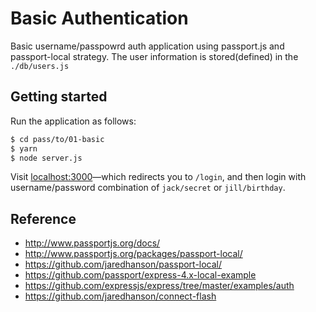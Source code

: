 # Basic Authentication

Basic username/passpowrd auth application using passport.js and passport-local strategy. The user information is stored(defined) in the `./db/users.js` 

## Getting started

Run the application as follows:

```bash
$ cd pass/to/01-basic
$ yarn
$ node server.js
```

Visit [localhost:3000](http://localhost:3000)—which redirects you to `/login`, and then login with username/password combination of `jack/secret` or  `jill/birthday`.

## Reference

- http://www.passportjs.org/docs/
- http://www.passportjs.org/packages/passport-local/
- https://github.com/jaredhanson/passport-local/
- https://github.com/passport/express-4.x-local-example
- https://github.com/expressjs/express/tree/master/examples/auth
- https://github.com/jaredhanson/connect-flash
